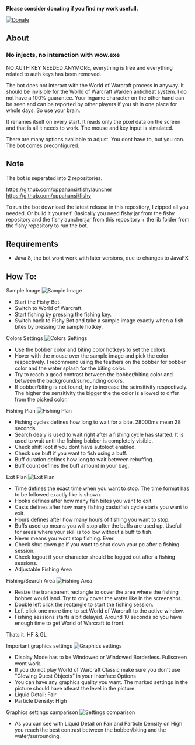 **Please consider donating if you find my work usefull.**

[![Donate](https://img.shields.io/badge/Donate-PayPal-green.svg)](https://www.paypal.me/schellenberga)

## About
### No injects, no interaction with wow.exe

NO AUTH KEY NEEDED ANYMORE, everything is free and everything related to auth keys has been removed.

The bot does not interact with the World of Warcraft process in anyway. It should be invisible for the World of Warcraft Warden anticheat system. I do not have a 100% guarantee. Your ingame character on the other hand can be seen and can be reported by other players if you sit in one place for whole days. So use your brain.

It renames itself on every start. It reads only the pixel data on the screen and that is all it needs to work. The mouse and key input is simulated.

There are many options available to adjust. You dont have to, but you can. The bot comes preconfigured.

## Note
The bot is seperated into 2 repositories.

https://github.com/oppahansi/fishylauncher
https://github.com/oppahansi/fishy

To run the bot download the latest release in this repository, I zipped all you needed. Or build it yourself.
Basically you need fishy.jar from the fishy repository and the fishylauncher.jar from this repository + the lib folder from the fishy repository to run the bot.

## Requirements
* Java 8, the bot wont work with later versions, due to changes to JavaFX

## How To:
Sample Image
![Sample Image](https://i.imgur.com/kvL9BrV.jpg)
* Start the Fishy Bot.
* Switch to World of Warcraft.
* Start fishing by pressing the fishing key.
* Switch back to Fishy Bot and take a sample image exactly when a fish bites by pressing the sample hotkey.


Colors Settings
![Colors Settings](https://i.imgur.com/9WUkUN8.jpg)
* Use the bobber color and biting color hotkeys to set the colors.
* Hover with the mouse over the sample image and pick the color respectively. I recommend using the feathers on the bobber for bobber color and the water splash for the biting color.
* Try to reach a good contrast between the bobber/biting color and between the background/surrounding colors.
* If bobber/biting is not found, try to increase the seinsitivity respectively. The higher the sensitivity the bigger the the color is allowed to differ from the picked color.

Fishing Plan
![Fishing Plan](https://i.imgur.com/ThlQcng.jpg)
* Fishing cycles defines how long to wait for a bite. 28000ms mean 28 seconds.
* Search dealy is used to wait right after a fishing cycle has started. It is used to wait until the fishing bobber is completely visible.
* Check shift loot if you dont have autoloot enabled.
* Check use buff if you want to fish using a buff.
* Buff duration defines how long to wait between rebuffing.
* Buff count defines the buff amount in your bag.

Exit Plan
![Exit Plan](https://i.imgur.com/2VvJZBk.jpg)
* Time defines the exact time when you want to stop. The time format has to be followed exactly like is shown.
* Hooks defines after how many fish bites you want to exit.
* Casts defines after how many fishing casts/fish cycle starts you want to exit.
* Hours defines after how many hours of fishing you want to stop.
* Buffs used up means you will stop after the buffs are used up. Usefull for areas where your skill is too low without a buff to fish.
* Never means you wont stop fishing. Ever.
* Check shut down pc if you want to shut down your pc after a fishing session.
* Check logout if your character should be logged out after a fishing sessions.
* Adjustable Fishing Area

Fishing/Search Area
![Fishing Area](https://i.imgur.com/ZUmFz6j.jpg)
* Resize the transparent rectangle to cover the area where the fishing bobber would land. Try to only cover the water like in the screenshot.
* Double left click the rectangle to start the fishing session.
* Left click one more time to set World of Warcraft to the active window.
* Fishing sessions starts a bit delayed. Around 10 seconds so you have enough time to get World of Warcraft to front.

Thats it. HF & GL

Important graphics settings
![Graphics settings](https://i.imgur.com/pA3DehC.jpg)
* Display Mode has to be Windowed or Windowed Borderless. Fullscreen wont work.
* If you do not play World of Warcraft Classic make sure you don't use "Glowing Quest Objects" in your Interface Options
* You can have any graphics quality you want. The marked settings in the picture should have atleast the level in the picture.
* Liquid Detail: Fair
* Particle Density: High

Graphics settings camparison
![Settings comparison](https://i.imgur.com/OszE4L4.jpg)
* As you can see with Liquid Detail on Fair and Particle Density on High you reach the best contrast between the bobber/biting and the water/surrounding.
